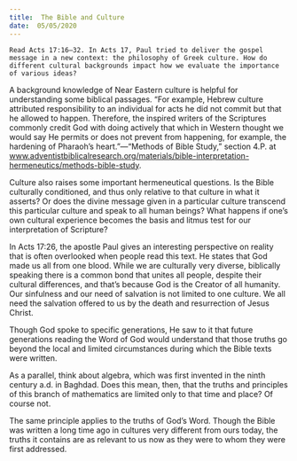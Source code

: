 ```yaml
---
title:  The Bible and Culture
date:  05/05/2020
---
```


`Read Acts 17:16–32. In Acts 17, Paul tried to deliver the gospel message in a new context: the philosophy of Greek culture. How do different cultural backgrounds impact how we evaluate the importance of various ideas?`

A background knowledge of Near Eastern culture is helpful for understanding some biblical passages. “For example, Hebrew culture attributed responsibility to an individual for acts he did not commit but that he allowed to happen. Therefore, the inspired writers of the Scriptures commonly credit God with doing actively that which in Western thought we would say He permits or does not prevent from happening, for example, the hardening of Pharaoh’s heart.”—“Methods of Bible Study,” section 4.P. at www.adventistbiblicalresearch.org/materials/bible-interpretation-hermeneutics/methods-bible-study.

Culture also raises some important hermeneutical questions. Is the Bible culturally conditioned, and thus only relative to that culture in what it asserts? Or does the divine message given in a particular culture transcend this particular culture and speak to all human beings? What happens if one’s own cultural experience becomes the basis and litmus test for our interpretation of Scripture?

In Acts 17:26, the apostle Paul gives an interesting perspective on reality that is often overlooked when people read this text. He states that God made us all from one blood. While we are culturally very diverse, biblically speaking there is a common bond that unites all people, despite their cultural differences, and that’s because God is the Creator of all humanity. Our sinfulness and our need of salvation is not limited to one culture. We all need the salvation offered to us by the death and resurrection of Jesus Christ.

Though God spoke to specific generations, He saw to it that future generations reading the Word of God would understand that those truths go beyond the local and limited circumstances during which the Bible texts were written.

As a parallel, think about algebra, which was first invented in the ninth century a.d. in Baghdad. Does this mean, then, that the truths and principles of this branch of mathematics are limited only to that time and place? Of course not.

The same principle applies to the truths of God’s Word. Though the Bible was written a long time ago in cultures very different from ours today, the truths it contains are as relevant to us now as they were to whom they were first addressed.